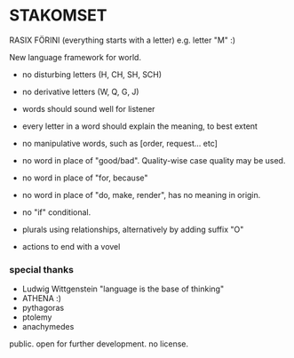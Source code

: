 # STAKOMSET
RASIX FÖRINI (everything starts with a letter) e.g. letter "M" :)

New language framework for world.

- no disturbing letters (H, CH, SH, SCH)
- no derivative letters (W, Q, G, J)
- words should sound well for listener

- every letter in a word should explain the meaning, to best extent
- no manipulative words, such as [order, request... etc]


- no word in place of "good/bad". Quality-wise case quality may be used.
- no word in place of "for, because"
- no word in place of "do, make, render", has no meaning in origin.
- no "if" conditional.


- plurals using relationships, alternatively by adding suffix "O"
- actions to end with a vovel



### special thanks
- Ludwig Wittgenstein "language is the base of thinking"
- ATHENA :)
- pythagoras
- ptolemy
- anachymedes


public. open for further development. no license.
